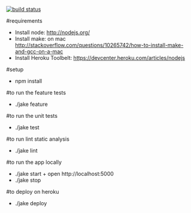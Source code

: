 [![build status](https://secure.travis-ci.org/les-epicuriens-du-logiciel/pic-bois.png)](http://travis-ci.org/les-epicuriens-du-logiciel/pic-bois)

#requirements
- Install node: http://nodejs.org/
- Install make: on mac http://stackoverflow.com/questions/10265742/how-to-install-make-and-gcc-on-a-mac
- Install Heroku Toolbelt: https://devcenter.heroku.com/articles/nodejs

#setup
- npm install

#to run the feature tests
- ./jake feature

#to run the unit tests
- ./jake test

#to run lint static analysis
- ./jake lint

#to run the app locally
- ./jake start + open http://localhost:5000
- ./jake stop

#to deploy on heroku
- ./jake deploy